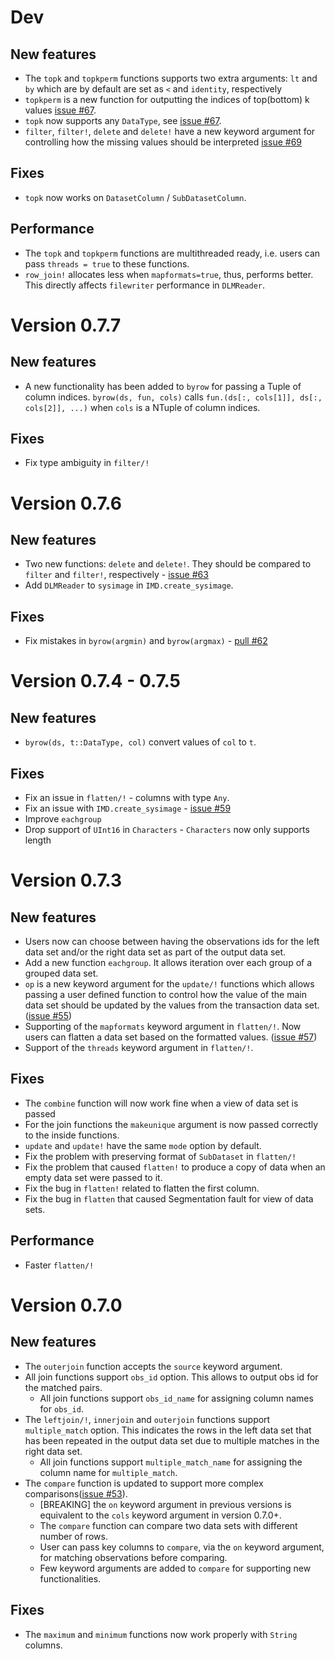 # Dev

## New features

* The `topk` and `topkperm` functions supports two extra arguments: `lt` and `by` which are by default are set as `<` and `identity`, respectively
* `topkperm` is a new function for outputting the indices of top(bottom) k values [issue #67](https://github.com/sl-solution/InMemoryDatasets.jl/issues/67).
* `topk` now supports any `DataType`, see [issue #67](https://github.com/sl-solution/InMemoryDatasets.jl/issues/67).
* `filter`, `filter!`, `delete` and `delete!` have a new keyword argument for controlling how the missing values should be interpreted [issue #69](https://github.com/sl-solution/InMemoryDatasets.jl/issues/69)

## Fixes

* `topk` now works on `DatasetColumn` / `SubDatasetColumn`.

## Performance

* The `topk` and `topkperm` functions are multithreaded ready, i.e. users can pass `threads = true` to these functions.
* `row_join!` allocates less when `mapformats=true`, thus, performs better. This directly affects `filewriter` performance in `DLMReader`.
# Version 0.7.7

## New features

* A new functionality has been added to `byrow` for passing a Tuple of column indices. `byrow(ds, fun, cols)` calls `fun.(ds[:, cols[1]], ds[:, cols[2]], ...)` when `cols` is a NTuple of column indices.

## Fixes

* Fix type ambiguity in `filter/!`

# Version 0.7.6

## New features

* Two new functions: `delete` and `delete!`. They should be compared to `filter` and `filter!`, respectively - [issue #63](https://github.com/sl-solution/InMemoryDatasets.jl/issues/63)
* Add `DLMReader` to `sysimage` in `IMD.create_sysimage`.

## Fixes

* Fix mistakes in `byrow(argmin)` and `byrow(argmax)` - [pull #62](https://github.com/sl-solution/InMemoryDatasets.jl/pull/62)

# Version 0.7.4 - 0.7.5

## New features

* `byrow(ds, t::DataType, col)` convert values of `col` to `t`. 

## Fixes

* Fix an issue in `flatten/!` - columns with type `Any`.
* Fix an issue with `IMD.create_sysimage` - [issue #59](https://github.com/sl-solution/InMemoryDatasets.jl/issues/59)
* Improve `eachgroup`
* Drop support of `UInt16` in `Characters` - `Characters` now only supports length

# Version 0.7.3

## New features

* Users now can choose between having the observations ids for the left data set and/or the right data set as part of the output data set.
* Add a new function `eachgroup`. It allows iteration over each group of a grouped data set.
* `op` is a new keyword argument for the `update/!` functions which allows passing a user defined function to control how the value of the main data set should be updated by the values from the transaction data set. ([issue #55](https://github.com/sl-solution/InMemoryDatasets.jl/issues/55))
* Supporting of the `mapformats` keyword argument in `flatten/!`. Now users can flatten a data set based on the formatted values. ([issue #57](https://github.com/sl-solution/InMemoryDatasets.jl/issues/57))
* Support of the `threads` keyword argument in `flatten/!`.

## Fixes

* The `combine` function will now work fine when a view of data set is passed
* For the join functions the `makeunique` argument is now passed correctly to the inside functions.
* `update` and `update!` have the same `mode` option by default.
* Fix the problem with preserving format of `SubDataset` in `flatten/!`
* Fix the problem that caused `flatten!` to produce a copy of data when an empty data set were passed to it.
* Fix the bug in `flatten!` related to flatten the first column.
* Fix the bug in `flatten` that caused Segmentation fault for view of data sets.

## Performance

* Faster `flatten/!`

# Version 0.7.0

## New features

* The `outerjoin` function accepts the `source` keyword argument.
* All join functions support `obs_id` option. This allows to output obs id for the matched pairs.
  * All join functions support `obs_id_name` for assigning column names for `obs_id`.
* The `leftjoin/!`, `innerjoin` and `outerjoin` functions support `multiple_match` option. This indicates the rows in the left data set that has been repeated in the output data set due to multiple matches in the right data set.
  * All join functions support `multiple_match_name` for assigning the column name for `multiple_match`.
* The `compare` function is updated to support more complex comparisons([issue #53](https://github.com/sl-solution/InMemoryDatasets.jl/issues/53)).
  * [BREAKING] the `on` keyword argument in previous versions is equivalent to the `cols` keyword argument in version 0.7.0+.
  * The `compare` function can compare two data sets with different number of rows.
  * User can pass key columns to `compare`, via the `on` keyword argument, for matching observations before comparing.
  * Few keyword arguments are added to `compare` for supporting new functionalities.

## Fixes

* The `maximum` and `minimum` functions now work properly with `String` columns.
